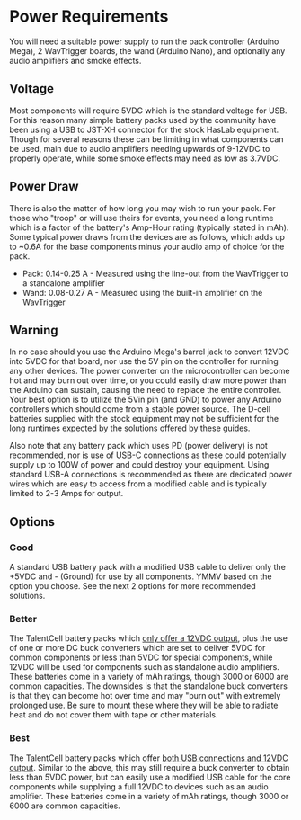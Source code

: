 # Power Requirements

You will need a suitable power supply to run the pack controller (Arduino Mega), 2 WavTrigger boards, the wand (Arduino Nano), and optionally any audio amplifiers and smoke effects.

## Voltage

Most components will require 5VDC which is the standard voltage for USB. For this reason many simple battery packs used by the community have been using a USB to JST-XH connector for the stock HasLab equipment. Though for several reasons these can be limiting in what components can be used, main due to audio amplifiers needing upwards of 9-12VDC to properly operate, while some smoke effects may need as low as 3.7VDC.

## Power Draw

There is also the matter of how long you may wish to run your pack. For those who "troop" or will use theirs for events, you need a long runtime which is a factor of the battery's Amp-Hour rating (typically stated in mAh). Some typical power draws from the devices are as follows, which adds up to ~0.6A for the base components minus your audio amp of choice for the pack.

- Pack: 0.14-0.25 A - Measured using the line-out from the WavTrigger to a standalone amplifier
- Wand: 0.08-0.27 A - Measured using the built-in amplifier on the WavTrigger

## Warning

In no case should you use the Arduino Mega's barrel jack to convert 12VDC into 5VDC for that board, nor use the 5V pin on the controller for running any other devices. The power converter on the microcontroller can become hot and may burn out over time, or you could easily draw more power than the Arduino can sustain, causing the need to replace the entire controller. Your best option is to utilize the 5Vin pin (and GND) to power any Arduino controllers which should come from a stable power source. The D-cell batteries supplied with the stock equipment may not be sufficient for the long runtimes expected by the solutions offered by these guides.

Also note that any battery pack which uses PD (power delivery) is not recommended, nor is use of USB-C connections as these could potentially supply up to 100W of power and could destroy your equipment. Using standard USB-A connections is recommended as there are dedicated power wires which are easy to access from a modified cable and is typically limited to 2-3 Amps for output.

## Options

### Good

A standard USB battery pack with a modified USB cable to deliver only the +5VDC and - (Ground) for use by all components. YMMV based on the option you choose. See the next 2 options for more recommended solutions.

### Better

The TalentCell battery packs which [only offer a 12VDC output](https://a.co/d/j4m2Kff), plus the use of one or more DC buck converters which are set to deliver 5VDC for common components or less than 5VDC for special components, while 12VDC will be used for components such as standalone audio amplifiers. These batteries come in a variety of mAh ratings, though 3000 or 6000 are common capacities. The downsides is that the standalone buck converters is that they can become hot over time and may "burn out" with extremely prolonged use. Be sure to mount these where they will be able to radiate heat and do not cover them with tape or other materials.

### Best

The TalentCell battery packs which offer [both USB connections and 12VDC output](https://a.co/d/8q0VcxT). Similar to the above, this may still require a buck converter to obtain less than 5VDC power, but can easily use a modified USB cable for the core components while supplying a full 12VDC to devices such as an audio amplifier. These batteries come in a variety of mAh ratings, though 3000 or 6000 are common capacities.